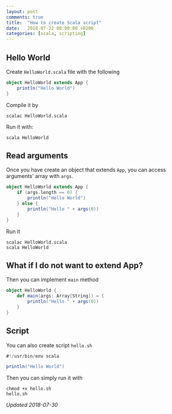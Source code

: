 ```yaml
---
layout: post
comments: true
title:  "How to create Scala script"
date:   2018-07-22 08:00:00 +0200
categories: [scala, scripting]
---
```


## Hello World 

Create `HelloWorld.scala` file with the following
``` scala
object HelloWorld extends App {
    println("Hello World")
}
```
Compile it by 

``` shell
scalac HelloWorld.scala
```
Run it with:

``` shell
scala HelloWorld
```

## Read arguments

Once you have create an object that extends `App`, you can access arguments' array with `args`.

``` scala
object HelloWorld extends App {
    if (args.length == 0) {
        println("Hello World")
    } else {
        println("Hello " + args(0))
    }
}
```

Run it
``` shell
scalac HelloWorld.scala
scala HelloWorld
```

## What if I do not want to extend App?

Then you can implement `main` method

``` scala
object HelloWorld {
    def main(args: Array[String]) = {
        println("Hello " + args(0))
    }
}
```

## Script

You can also create script `hello.sh`

``` scala
#!/usr/bin/env scala

println("Hello World")
```

Then you can simply run it with

``` shell
chmod +x hello.sh
hello.sh
```


_Updated 2018-07-30_
